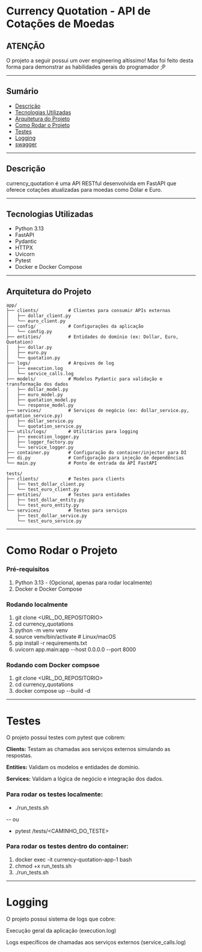 # Currency Quotation - API de Cotações de Moedas


## ATENÇÃO
 O projeto a seguir possui um over engineering altíssimo!
 Mas foi feito desta forma para demonstrar as habilidades gerais do programador ;P

 ---

## Sumário

- [Descrição](#descrição)  
- [Tecnologias Utilizadas](#tecnologias-utilizadas)  
- [Arquitetura do Projeto](#arquitetura-do-projeto)  
- [Como Rodar o Projeto](#como-rodar-o-projeto)  
- [Testes](#testes)  
- [Logging](#logging)  
- [swagger](http://localhost:8000/docs)

---

## Descrição

currency_quotation é uma API RESTful desenvolvida em FastAPI que oferece cotações atualizadas para moedas como Dólar e Euro.

---

## Tecnologias Utilizadas

- Python 3.13  
- FastAPI  
- Pydantic  
- HTTPX  
- Uvicorn  
- Pytest  
- Docker e Docker Compose  

---

## Arquitetura do Projeto

```plaintext
app/
├── clients/           # Clientes para consumir APIs externas
│   ├── dollar_client.py
│   └── euro_client.py
├── config/            # Configurações da aplicação
│   └── config.py
├── entities/          # Entidades do domínio (ex: Dollar, Euro, Quotation)
│   ├── dollar.py
│   ├── euro.py
│   └── quotation.py
├── logs/              # Arquivos de log
│   ├── execution.log
│   └── service_calls.log
├── models/            # Modelos Pydantic para validação e transformação dos dados
│   ├── dollar_model.py
│   ├── euro_model.py
│   ├── quotation_model.py
│   └── response_model.py
├── services/          # Serviços de negócio (ex: dollar_service.py, quotation_service.py)
│   ├── dollar_service.py
│   └── quotation_service.py
├── utils/logs/        # Utilitários para logging
│   ├── execution_logger.py
│   ├── logger_factory.py
│   └── service_logger.py
├── container.py       # Configuração do container/injector para DI
├── di.py              # Configuração para injeção de dependências
└── main.py            # Ponto de entrada da API FastAPI

tests/
├── clients/           # Testes para clients
│   ├── test_dollar_client.py
│   └── test_euro_client.py
├── entities/          # Testes para entidades
│   ├── test_dollar_entity.py
│   └── test_euro_entity.py
└── services/          # Testes para serviços
    ├── test_dollar_service.py
    └── test_euro_service.py
```

---

# Como Rodar o Projeto

### Pré-requisitos
1. Python 3.13 - (Opcional, apenas para rodar localmente)
2. Docker e Docker Compose

### Rodando localmente
1. git clone <URL_DO_REPOSITORIO>
2. cd currency_quotations
3.  python -m venv venv
4. source venv/bin/activate   # Linux/macOS
5. pip install -r requirements.txt
6. uvicorn app.main:app --host 0.0.0.0 --port 8000

### Rodando com Docker compsoe
1. git clone <URL_DO_REPOSITORIO>
2. cd currency_quotations
3. docker compose up --build -d

--- 

# Testes

O projeto possui testes com pytest que cobrem:

**Clients:** Testam as chamadas aos serviços externos simulando as respostas.

**Entities:** Validam os modelos e entidades de domínio.

**Services:** Validam a lógica de negócio e integração dos dados.

### Para rodar os testes localmente:
- ./run_tests.sh

--          ou

- pytest /tests/<CAMINHO_DO_TESTE>
 
### Para rodar os testes dentro do container:
1. docker exec -it currency-quotation-app-1 bash
2. chmod +x run_tests.sh
3. ./run_tests.sh

--- 

# Logging
O projeto possui sistema de logs que cobre:

Execução geral da aplicação (execution.log)

Logs específicos de chamadas aos serviços externos (service_calls.log)

